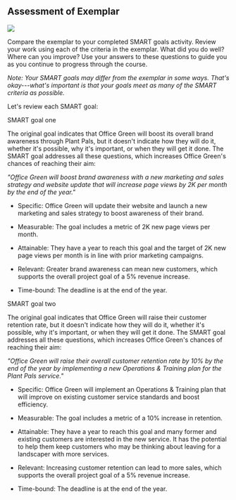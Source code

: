 Assessment of Exemplar
----------------------

![](https://d3c33hcgiwev3.cloudfront.net/imageAssetProxy.v1/nHJ2FIScTsKydhSEnJ7CmQ_ca78843a16fd42a7bbc01612d37b6b86_1-21.png?expiry=1647648000000&hmac=J0p2h5K2eAXw1EdHukn9MHPfY8KndRDwgLmnQaLXKh8)

Compare the exemplar to your completed SMART goals activity. Review your work using each of the criteria in the exemplar. What did you do well? Where can you improve? Use your answers to these questions to guide you as you continue to progress through the course. 

*Note:* *Your SMART goals may differ from the exemplar in some ways. That's okay---what's important is that your goals meet as many of the SMART criteria as possible.*

Let's review each SMART goal:

SMART goal one

The original goal indicates that Office Green will boost its overall brand awareness through Plant Pals, but it doesn't indicate how they will do it, whether it's possible, why it's important, or when they will get it done. The SMART goal addresses all these questions, which increases Office Green's chances of reaching their aim:

*"Office Green will boost brand awareness with a new marketing and sales strategy and website update that will increase page views by 2K per month by the end of the year."*

-   Specific: Office Green will update their website and launch a new marketing and sales strategy to boost awareness of their brand.

-   Measurable: The goal includes a metric of 2K new page views per month.

-   Attainable: They have a year to reach this goal and the target of 2K new page views per month is in line with prior marketing campaigns.

-   Relevant: Greater brand awareness can mean new customers, which supports the overall project goal of a 5% revenue increase.

-   Time-bound: The deadline is at the end of the year.

SMART goal two

The original goal indicates that Office Green will raise their customer retention rate, but it doesn't indicate how they will do it, whether it's possible, why it's important, or when they will get it done. The SMART goal addresses all these questions, which increases Office Green's chances of reaching their aim:

*"Office Green will raise their overall customer retention rate by 10% by the end of the year by implementing a new Operations & Training plan for the Plant Pals service."*

-   Specific: Office Green will implement an Operations & Training plan that will improve on existing customer service standards and boost efficiency. 

-   Measurable: The goal includes a metric of a 10% increase in retention. 

-   Attainable: They have a year to reach this goal and many former and existing customers are interested in the new service. It has the potential to help them keep customers who may be thinking about leaving for a landscaper with more services.

-   Relevant: Increasing customer retention can lead to more sales, which supports the overall project goal of a 5% revenue increase.

-   Time-bound: The deadline is at the end of the year.